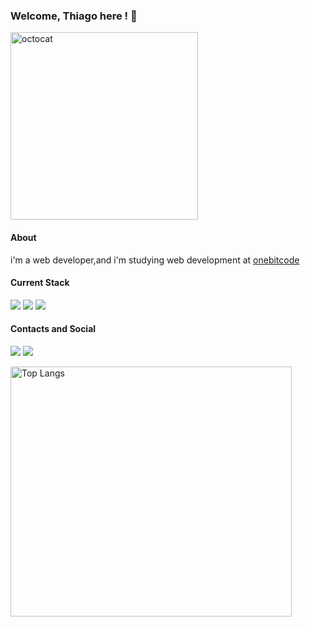 ### Welcome, Thiago here ! 🫡
<img src="https://github.com/thiagojxavier/thiagojxavier/assets/124896693/07576396-1f3e-4e9d-81a6-1c5cf0842795" alt="octocat" width="300" height="300">

#### About
i'm a web developer,and i'm studying web development at [onebitcode](https://www.onebitcode.com/)

#### Current Stack
<a><img src="https://img.shields.io/badge/HTML5-E34F26?style=for-the-badge&logo=html5&logoColor=white" /></a>
<a><img src="https://img.shields.io/badge/CSS3-1572B6?style=for-the-badge&logo=css3&logoColor=white" /></a>
<a><img src="https://img.shields.io/badge/JavaScript-323330?style=for-the-badge&logo=javascript&logoColor=F7DF1E" /></a>

#### Contacts and Social

 <a href="mailto:dejesusxavierthiago@gmail.com" target="_blank"><img src="https://img.shields.io/badge/Gmail-D14836?style=for-the-badge&logo=gmail&logoColor=white" /></a>
 <a href="https://www.linkedin.com/in/thiago-de-jesus-xavier" target="_blank"><img src="https://img.shields.io/badge/LinkedIn-0077B5?style=for-the-badge&logo=linkedin&logoColor=white" /></a>

<a href="https://github.com/thiagojxavier/github-readme-stats">
  <img src="https://github-readme-stats.vercel.app/api/top-langs/?username=thiagojxavier" alt="Top Langs" width="450" height="400">
</a>
